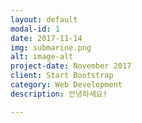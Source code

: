 ```yaml
---
layout: default
modal-id: 1
date: 2017-11-14
img: submarine.png
alt: image-alt
project-date: November 2017
client: Start Bootstrap
category: Web Development
description: 안녕하세요!

---
```

